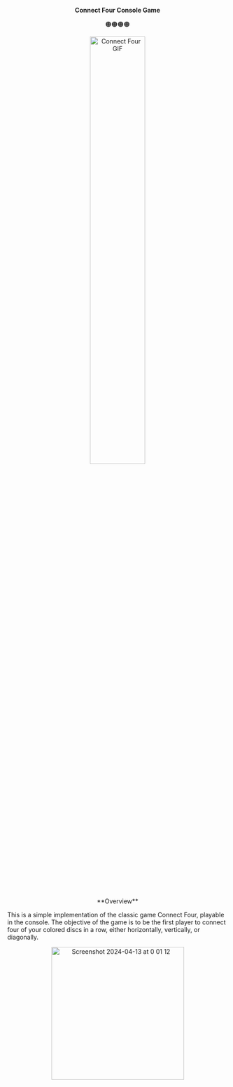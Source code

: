 <p align="center">
  <b>Connect Four Console Game</b>
</p>
<p align="center">
  🟠🟠🟠🟠
</p>

<p align="center">
  <img src="https://media.giphy.com/media/v1.Y2lkPTc5MGI3NjExd3M4dTRndmJzYTV6NGJzaDc1eXh5NG1mcWwxeG56MTY5ZjU3djVwdCZlcD12MV9pbnRlcm5hbF9naWZfYnlfaWQmY3Q9cw/1SDoMdbJh8YQqnvpO6/giphy.gif" alt="Connect Four GIF" width="50%">
</p>

<p align="center">
**Overview**
</p>

This is a simple implementation of the classic game Connect Four, playable in the console. The objective of the game is to be the first player to connect four of your colored discs in a row, either horizontally, vertically, or diagonally.

<p align="center">
<img width="303" alt="Screenshot 2024-04-13 at 0 01 12" src="https://github.com/loyordanova/small_console_projects/assets/122961637/6be02199-637c-42bd-9706-1bdb4c02eedb">
</p>
